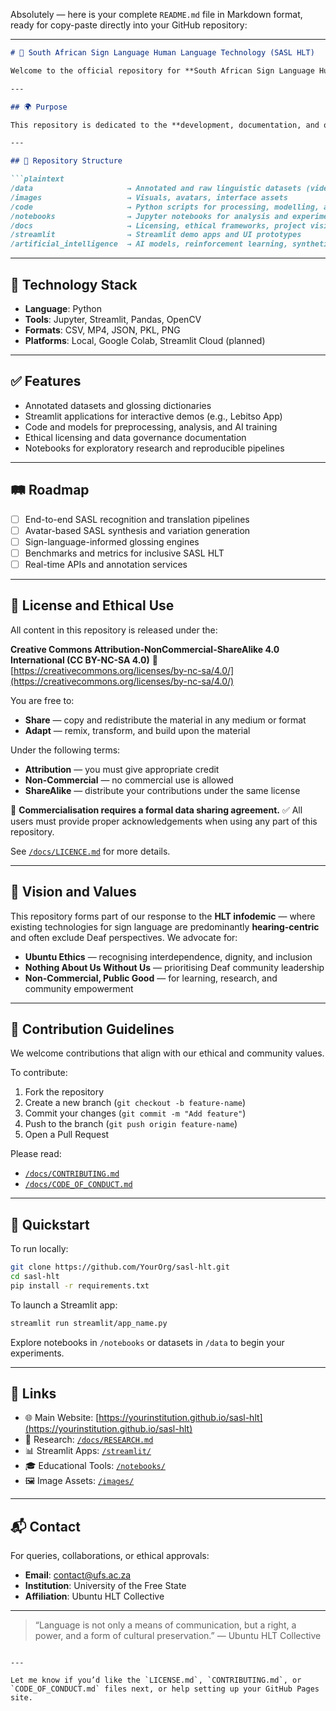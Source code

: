 Absolutely — here is your complete `README.md` file in Markdown format, ready for copy-paste directly into your GitHub repository:

---

````markdown
# 🤟 South African Sign Language Human Language Technology (SASL HLT)

Welcome to the official repository for **South African Sign Language Human Language Technology (SASL HLT)**. This initiative promotes open, inclusive, and ethical development of HLT tools, datasets, and models for SASL. The project is non-commercial and maintained by researchers at the **University of the Free State**, guided by Ubuntu ethics and a commitment to linguistic justice.

---

## 🌍 Purpose

This repository is dedicated to the **development, documentation, and open access of SASL HLT** for research, education, and public use. We aim to correct the hearing-centric bias in existing HLT systems by supporting **Deaf-led and inclusive design**. Our work supports community-anchored applications, including the *Lebitso App*, and aligns with principles of linguistic equality and technological equity.

---

## 📁 Repository Structure

```plaintext
/data                     → Annotated and raw linguistic datasets (video, gloss, etc.)
/images                   → Visuals, avatars, interface assets
/code                     → Python scripts for processing, modelling, and tool development
/notebooks                → Jupyter notebooks for analysis and experimentation
/docs                     → Licensing, ethical frameworks, project vision
/streamlit                → Streamlit demo apps and UI prototypes
/artificial_intelligence  → AI models, reinforcement learning, synthetic data tools
````

---

## 🧠 Technology Stack

* **Language**: Python
* **Tools**: Jupyter, Streamlit, Pandas, OpenCV
* **Formats**: CSV, MP4, JSON, PKL, PNG
* **Platforms**: Local, Google Colab, Streamlit Cloud (planned)

---

## ✅ Features

* Annotated datasets and glossing dictionaries
* Streamlit applications for interactive demos (e.g., Lebitso App)
* Code and models for preprocessing, analysis, and AI training
* Ethical licensing and data governance documentation
* Notebooks for exploratory research and reproducible pipelines

---

## 🛤️ Roadmap

* [ ] End-to-end SASL recognition and translation pipelines
* [ ] Avatar-based SASL synthesis and variation generation
* [ ] Sign-language-informed glossing engines
* [ ] Benchmarks and metrics for inclusive SASL HLT
* [ ] Real-time APIs and annotation services

---

## 🧾 License and Ethical Use

All content in this repository is released under the:

**Creative Commons Attribution-NonCommercial-ShareAlike 4.0 International (CC BY-NC-SA 4.0)**
🔗 [https://creativecommons.org/licenses/by-nc-sa/4.0/](https://creativecommons.org/licenses/by-nc-sa/4.0/)

You are free to:

* **Share** — copy and redistribute the material in any medium or format
* **Adapt** — remix, transform, and build upon the material

Under the following terms:

* **Attribution** — you must give appropriate credit
* **Non-Commercial** — no commercial use is allowed
* **ShareAlike** — distribute your contributions under the same license

🛑 **Commercialisation requires a formal data sharing agreement.**
✅ All users must provide proper acknowledgements when using any part of this repository.

See [`/docs/LICENCE.md`](docs/LICENCE.md) for more details.

---

## 🧭 Vision and Values

This repository forms part of our response to the **HLT infodemic** — where existing technologies for sign language are predominantly **hearing-centric** and often exclude Deaf perspectives. We advocate for:

* **Ubuntu Ethics** — recognising interdependence, dignity, and inclusion
* **Nothing About Us Without Us** — prioritising Deaf community leadership
* **Non-Commercial, Public Good** — for learning, research, and community empowerment

---

## 🤝 Contribution Guidelines

We welcome contributions that align with our ethical and community values.

To contribute:

1. Fork the repository
2. Create a new branch (`git checkout -b feature-name`)
3. Commit your changes (`git commit -m "Add feature"`)
4. Push to the branch (`git push origin feature-name`)
5. Open a Pull Request

Please read:

* [`/docs/CONTRIBUTING.md`](docs/CONTRIBUTING.md)
* [`/docs/CODE_OF_CONDUCT.md`](docs/CODE_OF_CONDUCT.md)

---

## 🧪 Quickstart

To run locally:

```bash
git clone https://github.com/YourOrg/sasl-hlt.git
cd sasl-hlt
pip install -r requirements.txt
```

To launch a Streamlit app:

```bash
streamlit run streamlit/app_name.py
```

Explore notebooks in `/notebooks` or datasets in `/data` to begin your experiments.

---

## 🔗 Links

* 🌐 Main Website: [https://yourinstitution.github.io/sasl-hlt](https://yourinstitution.github.io/sasl-hlt)
* 📝 Research: [`/docs/RESEARCH.md`](docs/RESEARCH.md)
* 📊 Streamlit Apps: [`/streamlit/`](streamlit/)
* 🎓 Educational Tools: [`/notebooks/`](notebooks/)
* 🖼️ Image Assets: [`/images/`](images/)

---

## 📬 Contact

For queries, collaborations, or ethical approvals:

* **Email**: [contact@ufs.ac.za](mailto:contact@ufs.ac.za)
* **Institution**: University of the Free State
* **Affiliation**: Ubuntu HLT Collective

---

> “Language is not only a means of communication, but a right, a power, and a form of cultural preservation.”
> — Ubuntu HLT Collective

```

---

Let me know if you’d like the `LICENSE.md`, `CONTRIBUTING.md`, or `CODE_OF_CONDUCT.md` files next, or help setting up your GitHub Pages site.
```
